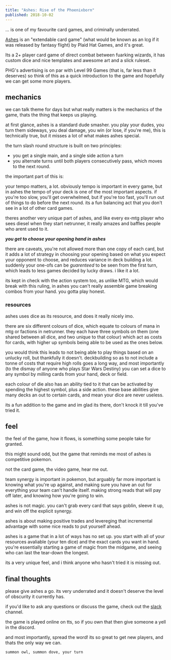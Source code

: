 ```yaml
---
title: "Ashes: Rise of the Phoenixborn"
published: 2018-10-02
---
```


... is one of my favourite card games, and criminally underrated.

[Ashes](https://www.plaidhatgames.com/games/ashes) is an "extendable card game" (what would be known as an lcg if it was released by fantasy flight) by Plaid Hat Games, and it's great.

Its a 2+ player card game of direct combat between fuarking wizards, it has custom dice and nice templates and awesome art and a slick ruleset.

PHG's advertising is on par with Level 99 Games (that is, far less than it deserves) so think of this as a quick introduction to the game and hopefully we can get some more players.

## mechanics

we can talk theme for days but what really matters is the mechanics of the game, thats the thing that keeps us playing.

at first glance, ashes is a standard dude smasher. you play your dudes, you turn them sideways, you deal damage, you win (or lose, if you're me), this is technically true, but it misses a lot of what makes ashes special.

the turn slash round structure is built on two principles:

* you get a single main, and a single side action a turn
* you alternate turns until both players consecutively pass, which moves to the next round.

the important part of this is:

your tempo matters, a lot. obviously tempo is important in every game, but in ashes the tempo of your deck is one of the most important aspects. if you're too slow, you'll get overwhelmed, but if you're too fast, you'll run out of things to do before the next round. its a fun balancing act that you don't see in a lot of other card games.

theres another very unique part of ashes, and like every ex-mtg player who sees diesel when they start netrunner, it really amazes and baffles people who arent used to it.

***you get to choose your opening hand in ashes***

there are caveats, you're not allowed more than one copy of each card, but it adds a lot of strategy in choosing your opening based on what you expect your opponent to choose, and reduces variance in deck building a lot. suddenly your one-ofs can be *guarenteed* to be seen from the first turn, which leads to less games decided by lucky draws. i like it a lot.

its kept in check with the action system too, as unlike MTG, which would break with this ruling, in ashes you can't really assemble game breaking combos from your hand. you gotta play honest.

### resources

ashes uses dice as its resource, and does it really nicely imo.

there are six different colours of dice, which equate to colours of mana in mtg or factions in netrunner. they each have three symbols on them (one shared between all dice, and two unique to that colour) which act as costs for cards, with higher up symbols being able to be used as the ones below.

you would think this leads to not being able to play things based on an unlucky roll, but thankfully it doesn't. deckbuilding so as to not include a tonne of costs that require high rolls goes a long way, and most importantly (to the dismay of anyone who plays Star Wars Destiny) you can set a dice to any symbol by milling cards from your hand, deck or field.

each colour of die also has an ability tied to it that can be activated by spending the highest symbol, plus a side action. these base abilities give many decks an out to certain cards, and mean your dice are never useless.

its a fun addition to the game and im glad its there, don't knock it till you've tried it.

## feel

the feel of the game, how it flows, is something some people take for granted.

this might sound odd, but the game that reminds me most of ashes is competitive pokemon.

not the card game, the video game, hear me out.

team synergy is important in pokemon, but arguably far more important is knowing what you're up against, and making sure you have an out for everything your team can't handle itself. making strong reads that will pay off later, and knowing how you're going to win.

ashes is not magic. you can't grab every card that says goblin, sleeve it up, and win off the explicit synergy.

ashes is about making positive trades and levereging that incremental advantage with some nice reads to put yourself ahead.

ashes is a game that in a lot of ways has no set up. you start with all of your resources avaliable (your ten dice) and the exact cards you want in hand. you're essentially starting a game of magic from the midgame, and seeing who can last the tear-down the longest.

its a very unique feel, and i think anyone who hasn't tried it is missing out.

## final thoughts

please give ashes a go. its very underrated and it doesn't deserve the level of obscurity it currently has.

if you'd like to ask any questions or discuss the game, check out the [slack](http://www.strangecopy.com/index.php/ashes-chat/) channel.

the game is played online on tts, so if you own that then give someone a yell in the discord.

and most importantly, spread the word! its so great to get new players, and thats the only way we can.

`summon owl, summon dove, your turn`
